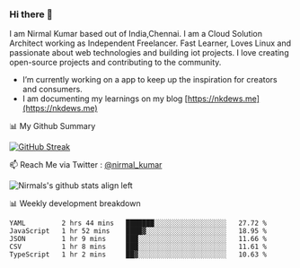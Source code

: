 ### Hi there 👋

 I am Nirmal Kumar based out of India,Chennai. I am a Cloud Solution Architect working as Independent Freelancer. Fast Learner, Loves Linux and passionate about web technologies and building iot projects. I love creating open-source projects and contributing to the community.

- I’m currently working on a app to keep up the inspiration for creators and consumers.
- I am documenting my learnings on my blog [https://nkdews.me](https://nkdews.me)


📊 My Github Summary

[![GitHub Streak](https://github-readme-streak-stats.herokuapp.com?user=nk-gears&theme=dark&hide_border=true&date_format=M%20j%5B%2C%20Y%5D)](https://git.io/streak-stats)


📫 Reach Me via  Twitter : [@nirmal_kumar](https://twitter.com/nirmal_kumar)

![Nirmals's github stats align left](https://github-readme-stats.vercel.app/api?username=nk-gears&show_icons=true)


📊 Weekly development breakdown

<!--START_SECTION:waka-->
```text
YAML         2 hrs 44 mins   ███████░░░░░░░░░░░░░░░░░░   27.72 % 
JavaScript   1 hr 52 mins    ████▓░░░░░░░░░░░░░░░░░░░░   18.95 % 
JSON         1 hr 9 mins     ███░░░░░░░░░░░░░░░░░░░░░░   11.66 % 
CSV          1 hr 8 mins     ███░░░░░░░░░░░░░░░░░░░░░░   11.61 % 
TypeScript   1 hr 2 mins     ██▓░░░░░░░░░░░░░░░░░░░░░░   10.63 % 
```
<!--END_SECTION:waka-->


